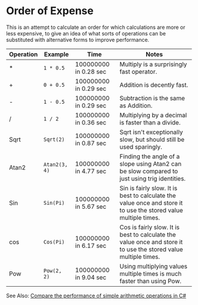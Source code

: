 # Order of Expense

This is an attempt to calculate an order for which calculations are more or less expensive, to give an idea of what sorts of operations can be substituted with alternative forms to improve performance.

| Operation | Example | Time | Notes |
|---|---|---|---|
| * | `1 * 0.5` | 100000000 in 0.28 sec | Multiply is a surprisingly fast operator. |
| + | `0 + 0.5` | 100000000 in 0.29 sec | Addition is decently fast. |
| - | `1 - 0.5` | 100000000 in 0.29 sec | Subtraction is the same as Addition. |
| / | `1 / 2` | 100000000 in 0.36 sec | Multiplying by a decimal is faster than a divide. |
| Sqrt | `Sqrt(2)` | 100000000 in 0.87 sec | Sqrt isn't exceptionally slow, but should still be used sparingly.  |
| Atan2 | `Atan2(3, 4)` | 100000000 in 4.77 sec | Finding the angle of a slope using Atan2 can be slow compared to just using trig identities. |
| Sin | `Sin(Pi)` | 100000000 in 5.67 sec | Sin is fairly slow. It is best to calculate the value once and store it to use the stored value multiple times. |
| cos | `Cos(Pi)` | 100000000 in 6.17 sec | Cos is fairly slow. It is best to calculate the value once and store it to use the stored value multiple times. |
| Pow | `Pow(2, 2)` | 100000000 in 9.04 sec | Using multiplying values multiple times is much faster than using Pow. |

See Also: [Compare the performance of simple arithmetic operations in C#](http://csharphelper.com/blog/2017/05/compare-the-performance-of-simple-arithmetic-operations-in-c/)
